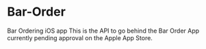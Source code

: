 Bar-Order
=========

Bar Ordering iOS app
This is the API to go behind the Bar Order App currently pending approval on the Apple App Store.
